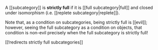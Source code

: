 A [[subcategory]] is **strictly full** if it is [[full subcategory|full]] and closed under isomorphism (i.e. [[replete subcategory|replete]]).

Note that, as a condition on subcategories, being strictly full is [[evil]]; however, seeing the full subcategory as a condition on objects, that condition is non-evil precisely when the full subcategory is strictly full!

[[!redirects strictly full subcategories]]